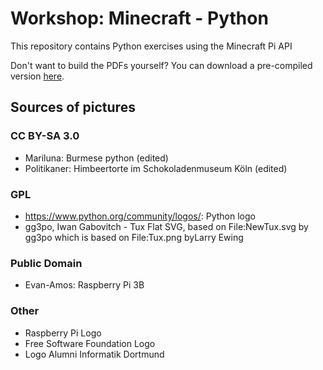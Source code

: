 # Workshop: Minecraft - Python
This repository contains Python exercises using the Minecraft Pi API

Don't want to build the PDFs yourself? You can download a pre-compiled version
[here](https://cloud.foss-ag.de/index.php/s/ymgBDj5rZtPNbT8).

## Sources of pictures
### CC BY-SA 3.0
 - Mariluna: Burmese python (edited)
 - Politikaner: Himbeertorte im Schokoladenmuseum Köln (edited)

### GPL
 - https://www.python.org/community/logos/: Python logo
 - gg3po, Iwan Gabovitch - Tux Flat SVG, based on File:NewTux.svg by gg3po which is based on File:Tux.png byLarry Ewing

### Public Domain
 - Evan-Amos: Raspberry Pi 3B

### Other
- Raspberry Pi Logo
- Free Software Foundation Logo
- Logo Alumni Informatik Dortmund
